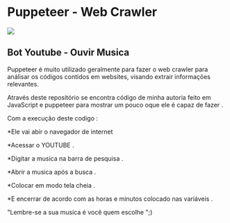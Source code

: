 
# Puppeteer - Web Crawler
![](https://img.olhardigital.com.br/wp-content/uploads/2019/08/20190809033418-1536x977.jpg)
## Bot Youtube - Ouvir Musica 


Puppeteer é muito utilizado geralmente para fazer o web crawler para análisar os códigos contidos em websites, visando extrair informações relevantes. 

Através deste repositório se encontra código de minha autoria feito em JavaScript e puppeteer para mostrar um pouco oque ele é capaz de fazer .


Com a execução deste codigo :

*Ele vai abir o navegador de internet  

*Acessar o YOUTUBE .

*Digitar a musica na barra de pesquisa .

*Abrir a musica após a busca .

*Colocar em modo tela cheia .

*E encerrar de acordo com as horas e minutos colocado nas variáveis .



"Lembre-se a sua musica é você quem escolhe ";)
